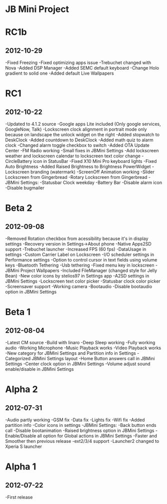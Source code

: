 JB Mini Project
===============

RC1b
==============
2012-10-29
--------------
-Fixed Freezing
-Fixed optimizing apps issue
-Trebuchet changed with Nova
-Added DSP Manager
-Added SEMC default keyboard
-Change Holo gradient to solid one
-Added default Live Wallpapers

RC1
==============
2012-10-22
--------------
-Updated to 4.1.2 source
-Google apps Lite included (Only google services, GoogleNow, Talk)
-Lockscreen clock alignment in portrait mode only because on landscape the unlock widget on the right
-Added stopwatch to DeskClock
-Added countdown to DeskClock
-Added math quiz to alarm clock
-Changed alarm toggle checkbox to switch
-Added OTA Update Center
-FM Radio working
-Small fixes in JBMini Settings
-Add lockscreen weather and lockscreen calendar to lockscreen text color change
-CircleBattery icon in StatusBar
-Fixed X10 Mini Pro keyboard lights
-Fixed Auto Brightness
-Added Raised Brightness to Brightness PowerWidget
-Lockscreen branding (watermark)
-ScreenOff Animation working
-Slider Lockscreen from Gingerbread
-Rotary Lockscreen from Gingerbread
-JBMini Settings:
-Statusbar Clock weekday
-Battery Bar
-Disable alarm icon
-Disable bugmailer


Beta 2
==========
2012-09-08
-----------
-Removed Rotation checkbox from acessibility because it's in display settings
-Recovery version in Settings->About phone
-Native Apps2SD support
-Trebuchet launcher
-Increased FPS (60 fps)
-DataUsage in settings
-Custom Carrier Label on Lockscreen
-I/O scheduler settings in Performance settings
-Option to control cursor in text fields using volume keys
-Bluetooth Tethering
-Usb tethering
-Fixed menu key in lockscreen
-JBMini Project Wallpapers
-Included FileManager (changed style for Jelly Bean)
-New color icons by stelios97 in Settings app
-A2SD settings in JBMini Settings
-Lockscreen text color picker
-Statusbar clock color picker
-Screensaver support
-Working camera
-Bootaudio
-Disable bootaudio option in JBMini Settings


Beta 1
==========
2012-08-04
-----------
-Latest CM source
-Build with linaro
-Deep Sleep working
-Fully working audio
-Working Microphone
-Music Playback works
-Video Playback works
-New category for JBMini Settings and Partition info in Settings
-Categorized JBMini Settings layout
-Home Button answers call in JBMini Settings
-Center clock option in JBMini Settings
-Volume adjust sound enable/disable in JBMini Settings


Alpha 2
=========
2012-07-31
-----------
-Audio partly working
-GSM fix
-Data fix
-Lights fix
-Wifi fix
-Added partition info
-Color icons in settings
-JBMini Settings:
-Back button ends call
-Disable bootanimation
-Raised brightness option in JBMini Settings
-Enable/Disable all option for Global actions in JBMini Settings
-Faster and Smoother then previous release
-ext2/3/4 support
-Launcher2 changed to Xperia S launcher


Alpha 1
=========
2012-07-22
-----------
-First release
